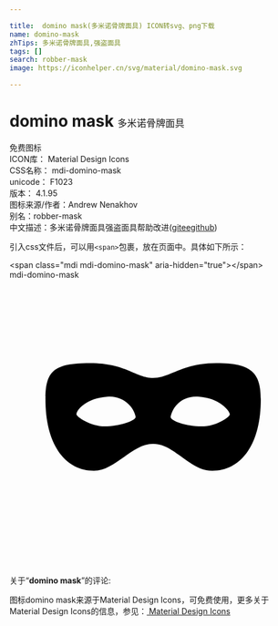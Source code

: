 ```yaml
---

title:  domino mask(多米诺骨牌面具) ICON转svg、png下载
name: domino-mask
zhTips: 多米诺骨牌面具,强盗面具
tags: []
search: robber-mask
image: https://iconhelper.cn/svg/material/domino-mask.svg

---
```


# domino mask  <small style="font-size: 60%;font-weight: 100">多米诺骨牌面具</small>


<div class="detail-page">
<p>
<span><span class="badge-success badge">免费图标</span> </span>
<br/>
<span>
ICON库：
<span class="badge-secondary badge">Material Design Icons</span> 
</span>
<br/>
<span>
CSS名称：
<span class="badge-secondary badge">mdi-domino-mask</span> 
</span>
<br/>
<span>
unicode：
<span class="badge-secondary badge">F1023</span> 
<copy-btn content='F1023' btn-title=""></copy-btn>
<copy-btn :content='String.fromCodePoint(parseInt("F1023", 16))' btn-title="复制U"></copy-btn>
</span>
<br/>
<span>
版本：
<span class="badge-secondary badge">4.1.95</span> 
</span>
<br/>
<span>图标来源/作者：<span class="badge-light badge">Andrew Nenakhov</span></span> 
<br/>
<span>别名：<span class="badge-light badge">robber-mask</span></span><br/><span class="zh-detail">中文描述：<span class="badge-primary badge">多米诺骨牌面具</span><span class="badge-primary badge">强盗面具</span><span class="help-link"><span>帮助改进</span>(<a href="https://gitee.com/liuwave/icon-helper/edit/master/json/material/domino-mask.json" target="_blank" rel="noopener noreferrer">gitee</a><a href="https://github.com/liuwave/icon-helper/edit/master/json/material/domino-mask.json" target="_blank" rel="noopener noreferrer">github</a></span>)</span><br/>
</p>
</div>
<div class="alert alert-dark">
  <i class="mdi mdi-domino-mask mdi-48px"></i>
  <i class="mdi mdi-domino-mask mdi-36px"></i>
  <i class="mdi mdi-domino-mask mdi-24px"></i>
  <i class="mdi mdi-domino-mask mdi-18px"></i>
</div>
<div>
  <p>引入css文件后，可以用<code>&lt;span&gt;</code>包裹，放在页面中。具体如下所示：    
  </p>
  <div class="alert alert-primary" style="font-size: 14px">
    &lt;span class="mdi mdi-domino-mask" aria-hidden="true"&gt;&lt;/span&gt;
    <copy-btn content='<span class="mdi mdi-domino-mask" aria-hidden="true"></span>'></copy-btn>
  </div>
  <div class="alert alert-secondary">
    <i class="mdi mdi-domino-mask"
    style="font-size: 24px"
    aria-hidden="true"></i> mdi-domino-mask
    <copy-btn content="mdi-domino-mask" btn-title="复制图标名称"></copy-btn>
  </div>
</div>
<div id="svg" class="svg-wrap">
<svg xmlns="http://www.w3.org/2000/svg" viewBox="0 0 24 24"><path d="M15.83 9.81C14.7 9.7 13.69 10.38 13.46 11.5C13.46 11.84 14.81 12.29 16.05 12.29C17.29 12.29 18.41 11.5 18.41 11.28C18.41 11.05 17.63 9.93 15.83 9.81M8.18 9.81C6.38 9.93 5.59 10.94 5.59 11.27C5.59 11.5 6.82 12.29 7.95 12.29S10.54 11.84 10.54 11.5C10.31 10.38 9.19 9.7 8.18 9.81M16.95 16C15.04 16 13.8 13.75 12 13.75S8.85 16 7.05 16C4.69 16 3 13.86 3 10.04C3 7.68 3.68 7 6.71 7S10.54 8.24 12 8.24 14.36 7 17.29 7 21 7.79 21 10.04C21 13.86 19.31 16 16.95 16Z" /></svg>
</div>
<detail full-name='mdi-domino-mask'></detail>
<div class="icon-detail__container">
<p>关于“<b>domino mask</b>”的评论:</p>
</div>
<Vssue title="关于“domino mask”的评论" />    
<div><p>图标domino mask来源于Material Design Icons，可免费使用，更多关于 Material Design Icons的信息，参见：<a target="_blank" href="https://iconhelper.cn/material.html"> Material Design Icons</a>
</p></div>

